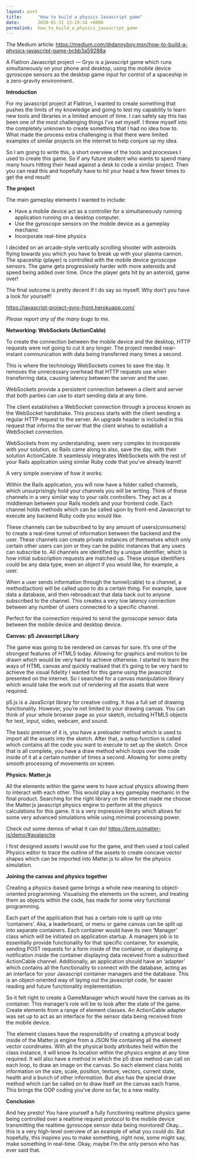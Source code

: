 ```yaml
---
layout: post
title:      "How to build a physics Javascript game"
date:       2020-01-31 13:19:34 +0000
permalink:  how_to_build_a_physics_javascript_game
---
```



The Medium article: https://medium.com/@dannyboy.msn/how-to-build-a-physics-javascript-game-bcbb3a59288a

A Flatiron Javascript project — Gryo is a javascript game which runs simultaneously on your phone and desktop, using the mobile device gyroscope sensors as the desktop game input for control of a spaceship in a zero-gravity environment.

**Introduction**

For my javascript project at Flatiron, I wanted to create something that pushes the limits of my knowledge and going to test my capability to learn new tools and libraries in a limited amount of time. I can safely say this has been one of the most challenging things I’ve set myself. I threw myself into the completely unknown to create something that I had no idea how to. What made the process extra challenging is that there were limited examples of similar projects on the internet to help conjure up my idea.

So I am going to write this, a short overview of the tools and processes I used to create this game. So if any future student who wants to spend many many hours hitting their head against a desk to code a similar project. Then you can read this and hopefully have to hit your head a few fewer times to get the end result!

**The project**

The main gameplay elements I wanted to include:
* Have a mobile device act as a controller for a simultaneously running application running on a desktop computer.
* Use the gyroscope sensors on the mobile device as a gameplay mechanic
* Incorporate real-time physics

I decided on an arcade-style vertically scrolling shooter with asteroids flying towards you which you have to break up with your plasma cannon. The spaceship (player) is controlled with the mobile device gyroscope sensors. The game gets progressively harder with more asteroids and speed being added over time. Once the player gets hit by an asteroid, game over!

The final outcome is pretty decent if I do say so myself. Why don’t you have a look for yourself!

https://javascript-project-gyro-front.herokuapp.com/

*Please report any of the many bugs to me.*

**Networking: WebSockets (ActionCable)**

To create the connection between the mobile device and the desktop, HTTP requests were not going to cut it any longer. The project needed near-instant communication with data being transferred many times a second.

This is where the technology WebSockets comes to save the day. It removes the unnecessary overhead that HTTP requests use when transferring data, causing latency between the server and the user.

WebSockets provide a persistent connection between a client and server that both parties can use to start sending data at any time.

The client establishes a WebSocket connection through a process known as the WebSocket handshake. This process starts with the client sending a regular HTTP request to the server. An upgrade header is included in this request that informs the server that the client wishes to establish a WebSocket connection.

WebSockets from my understanding, seem very complex to incorporate with your solution, so Rails came along to also, save the day, with their solution ActionCable. It seamlessly integrates WebSockets with the rest of your Rails application using similar Ruby code that you’ve already learnt!

A very simple overview of how it works:

Within the Rails application, you will now have a folder called channels, which unsurprisingly hold your channels you will be writing. Think of these channels in a very similar way to your rails controllers. They act as a middleman between your Rails models and your frontend code. Each channel holds methods which can be called upon by front-end Javascript to execute any backend Ruby code you would like.

These channels can be subscribed to by any amount of users(consumers) to create a real-time tunnel of information between the backend and the user. These channels can create private instances of themselves which only certain other users can join or they can be public instances that any users can subscribe to. All channels are identified by a unique identifier, which is how initial subscription requests are matched up. These unique identifiers could be any data type, even an object if you would like, for example, a user.

When a user sends information through the tunnel(cable) to a channel, a method(action) will be called upon to do a certain thing. For example, save data a database, and then rebroadcast that data back out to anyone subscribed to the channel. This creates a very low latency connection between any number of users connected to a specific channel.

Perfect for the connection required to send the gyroscope sensor data between the mobile device and desktop device.

**Canvas: p5 Javascript Libary**

The game was going to be rendered on canvas for sure. It’s one of the strongest features of HTML5 today. Allowing for graphics and motion to be drawn which would be very hard to achieve otherwise. I started to learn the ways of HTML canvas and quickly realised that it’s going to be very hard to achieve the visual fidelity I wanted for this game using the javascript presented on the internet. So I searched for a canvas manipulation library which would take the work out of rendering all the assets that were required.

p5.js is a JavaScript library for creative coding. It has a full set of drawing functionality. However, you’re not limited to your drawing canvas. You can think of your whole browser page as your sketch, including HTML5 objects for text, input, video, webcam, and sound.

The basic premise of it is, you have a preloader method which is used to import all the assets into the sketch. After that, a setup function is called which contains all the code you want to execute to set up the sketch. Once that is all complete, you have a draw method which loops over the code inside of it at a certain number of times a second. Allowing for some pretty smooth processing of movements on screen.

**Physics: Matter.js**

All the elements within the game were to have actual physics allowing them to interact with each other. This would play a key gameplay mechanic in the final product. Searching for the right library on the internet made me choose the Matter.js javascript physics engine to perform all the physics calculations for this game. It is a very impressive library which allows for some very advanced simulations while using minimal processing power.

Check out some demos of what it can do! https://brm.io/matter-js/demo/#avalanche

I first designed assets I would use for the game, and then used a tool called Physics editor to trace the outline of the assets to create concave vector shapes which can be imported into Matter.js to allow for the physics simulation.

**Joining the canvas and physics together**

Creating a physics-based game brings a whole new meaning to object-oriented programming. Visualising the elements on the screen, and treating them as objects within the code, has made for some very functional programming.

Each part of the application that has a certain role is split up into ‘containers’. Aka, a leaderboard, or menu or game canvas can be split up into separate containers. Each container would have its own ‘Manager’ class which will be initiated on application startup. A managers job is to essentially provide functionality for that specific container, for example, sending POST requests for a form inside of the container, or displaying a notification inside the container displaying data received from a subscribed ActionCable channel. Additionally, an application should have an ‘adapter’ which contains all the functionality to connect with the database, acting as an interface for your Javascript container managers and the database. This is an object-oriented way of laying out the javascript code, for easier reading and future functionality implementation.

So it felt right to create a GameManager which would have the canvas as its container. This manager’s role will be to look after the state of the game. Create elements from a range of element classes. An ActionCable adapter was set up to act as an interface for the sensor data being received from the mobile device.

The element classes have the responsibility of creating a physical body inside of the Matter.js engine from a JSON file containing all the element vector coordinates. With all the physical body attributes held within the class instance, it will know its location within the physics engine at any time required. It will also have a method in which the p5 draw method can call on each loop, to draw an image on the canvas. So each element class holds information on the size, scale, position, texture, vectors, current state, health and a bunch of other information. But also has the special draw method which can be called on to draw itself on the canvas each frame. This brings the OOP coding you’ve done so far, to a new reality.

**Conclusion**

And hey presto! You have yourself a fully functioning realtime physics game being controlled over a realtime request protocol to the mobile device transmitting the realtime gyroscope sensor data being monitored! Okay… this is a very high-level overview of an example of what you could do. But hopefully, this inspires you to make something, right now, some might say, make something in real-time. Okay, maybe I’m the only person who has ever said that.

